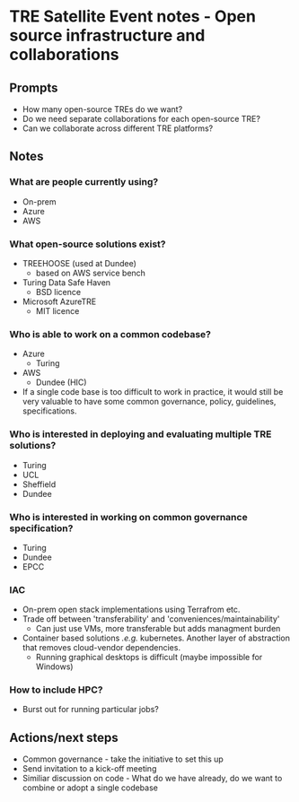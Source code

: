 # TRE Satellite Event notes - Open source infrastructure and collaborations

## Prompts

- How many open-source TREs do we want?
- Do we need separate collaborations for each open-source TRE?
- Can we collaborate across different TRE platforms?

## Notes

### What are people currently using?

- On-prem
- Azure
- AWS

### What open-source solutions exist?

- TREEHOOSE (used at Dundee)
  - based on AWS service bench
- Turing Data Safe Haven
  - BSD licence
- Microsoft AzureTRE
  - MIT licence

### Who is able to work on a common codebase?

- Azure
  - Turing
- AWS
  - Dundee (HIC)
- If a single code base is too difficult to work in practice, it would still be very valuable to have some common governance, policy, guidelines, specifications.

### Who is interested in deploying and evaluating multiple TRE solutions?

- Turing
- UCL
- Sheffield
- Dundee

### Who is interested in working on common governance specification?

- Turing
- Dundee
- EPCC

### IAC

- On-prem open stack implementations using Terrafrom etc.
- Trade off between 'transferability' and 'conveniences/maintainability'
  - Can just use VMs, more transferable but adds managment burden
- Container based solutions _.e.g._ kubernetes. Another layer of abstraction that removes cloud-vendor dependencies.
  - Running graphical desktops is difficult (maybe impossible for Windows)

### How to include HPC?

- Burst out for running particular jobs?

## Actions/next steps

- Common governance - take the initiative to set this up
- Send invitation to a kick-off meeting
- Similiar discussion on code - What do we have already, do we want to combine or adopt a single codebase
